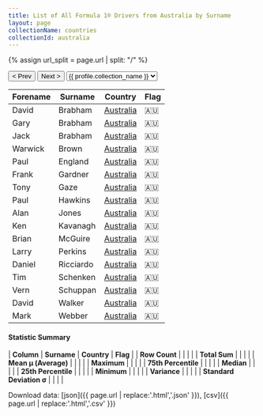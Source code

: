 ```yaml
---
title: List of All Formula 1® Drivers from Australia by Surname
layout: page
collectionName: countries
collectionId: australia
---
```


{% assign url_split = page.url | split: "/" %}
<div id="collection-navigation">
<button onclick="selector.options[selector.selectedIndex-1].value && (window.location = selector.options[selector.selectedIndex-1].value);">&lt; Prev</button>
<button onclick="selector.options[selector.selectedIndex+1].value && (window.location = selector.options[selector.selectedIndex+1].value);">Next &gt;</button>
<select id="selector" onchange="this.options[this.selectedIndex].value && (window.location = this.options[this.selectedIndex].value);">
  {% for collectionId in site.data[page.collectionName].refs %}
    {% if collectionId == page.collectionId %}
      {% assign selected = "selected" %}
    {% else %}
      {% assign selected = "" %}
    {% endif %}
    {% assign profile = site.data[page.collectionName][collectionId].profile %}
    <option value="/f1/{{ page.collectionName }}/{{ collectionId }}/{{ url_split[4] }}" {{ selected }}>{{ profile.collection_name }}</option>
  {% endfor %}
</select>
</div>

| Forename | Surname | Country | Flag |
|--|--|--|--|
| David | Brabham | [Australia](/f1/countries/australia) | 🇦🇺 |
| Gary | Brabham | [Australia](/f1/countries/australia) | 🇦🇺 |
| Jack | Brabham | [Australia](/f1/countries/australia) | 🇦🇺 |
| Warwick | Brown | [Australia](/f1/countries/australia) | 🇦🇺 |
| Paul | England | [Australia](/f1/countries/australia) | 🇦🇺 |
| Frank | Gardner | [Australia](/f1/countries/australia) | 🇦🇺 |
| Tony | Gaze | [Australia](/f1/countries/australia) | 🇦🇺 |
| Paul | Hawkins | [Australia](/f1/countries/australia) | 🇦🇺 |
| Alan | Jones | [Australia](/f1/countries/australia) | 🇦🇺 |
| Ken | Kavanagh | [Australia](/f1/countries/australia) | 🇦🇺 |
| Brian | McGuire | [Australia](/f1/countries/australia) | 🇦🇺 |
| Larry | Perkins | [Australia](/f1/countries/australia) | 🇦🇺 |
| Daniel | Ricciardo | [Australia](/f1/countries/australia) | 🇦🇺 |
| Tim | Schenken | [Australia](/f1/countries/australia) | 🇦🇺 |
| Vern | Schuppan | [Australia](/f1/countries/australia) | 🇦🇺 |
| David | Walker | [Australia](/f1/countries/australia) | 🇦🇺 |
| Mark | Webber | [Australia](/f1/countries/australia) | 🇦🇺 |

#### Statistic Summary

| **Column** | **Surname** | **Country** | **Flag** |
| **Row Count** |  |  |  |
| **Total Sum** |  |  |  |
| **Mean μ (Average)** |  |  |  |
| **Maximum** |  |  |  |
| **75th Percentile** |  |  |  |
| **Median** |  |  |  |
| **25th Percentile** |  |  |  |
| **Minimum** |  |  |  |
| **Variance** |  |  |  |
| **Standard Deviation σ** |  |  |  |

Download data: [json]({{ page.url | replace:'.html','.json' }}), [csv]({{ page.url | replace:'.html','.csv' }})
